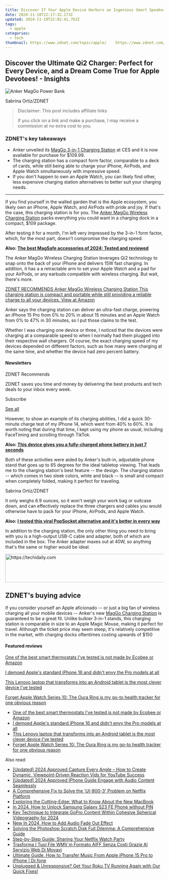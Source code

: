 ```yaml
---
title: Discover If Your Apple Device Harbors an Ingenious Smart Speaker Core - The Elusive Mac and iPad Smart Home Receiver
date: 2024-11-18T22:17:32.273Z
updated: 2024-11-19T22:02:41.763Z
tags:
  - apple
categories:
  - tech
thumbnail: https://www.zdnet.com/topic/apple/    https://www.zdnet.com/a/img/resize/aaac8fb36f54392d9657f6eaa05452eb10316c25/2024/05/23/badba62a-171c-45d3-8a6b-cd94bfe57f39/dsc00525-2.jpg?width=170&height=96&fit=crop&auto=webp
---
```


## Discover the Ultimate Qi2 Charger: Perfect for Every Device, and a Dream Come True for Apple Devotees! - Insights

![Anker MagGo Power Bank](https://www.zdnet.com/a/img/resize/68897ad27dbffca537799679d462ff2c5ed92b27/2024/02/16/bf5000bf-41fd-48de-83b1-1a7165c1d547/20240216-104851.jpg?auto=webp&width=1280)

Sabrina Ortiz/ZDNET

>  Disclaimer: This post includes affiliate links
>
>  If you click on a link and make a purchase, I may receive a commission at no extra cost to you.
>

### ZDNET's key takeaways

* Anker unveiled its [MagGo 3-in-1 Charging Station](https://buy.geni.us/Proxy.ashx?TSID=368250&GR%5FURL=https%3A%2F%2Fwww.amazon.com%2FCompatible-Anker-Charging-Certified-Wireless%2Fdp%2FB0CF56WHV4%3Ftag%3Dzd-buy-button-20%26ascsubtag%3D%5F%5FCOM%5FCLICK%5FID%5F%5F%7C0995dfa7-a89c-48e2-b341-b4747fe15ba8%7Cdtp&dtb=1) at CES and it is now available for purchase for $109.99.
* The charging station has a compact form factor, comparable to a deck of cards, while still being able to charge your iPhone, AirPods, and Apple Watch simultaneously with impressive speed.
* If you don't happen to own an Apple Watch, you can likely find other, less expensive charging station alternatives to better suit your charging needs.

---

If you find yourself in the walled garden that is the Apple ecosystem, you likely own an iPhone, Apple Watch, and AirPods with pride and joy. If that's the case, this charging station is for you. The [Anker MagGo Wireless Charging Station](https://buy.geni.us/Proxy.ashx?TSID=368250&GR%5FURL=https%3A%2F%2Fwww.amazon.com%2FCompatible-Anker-Charging-Certified-Wireless%2Fdp%2FB0CF56WHV4%3Ftag%3Dzd-buy-button-20%26ascsubtag%3D%5F%5FCOM%5FCLICK%5FID%5F%5F%7C0995dfa7-a89c-48e2-b341-b4747fe15ba8%7Cdtp&dtb=1) packs everything you could want in a charging dock in a compact, $109 package. 

After testing it for a month, I'm left very impressed by the 3-in-1 form factor, which, for the most part, doesn't compromise the charging speed.

**Also: [The best MagSafe accessories of 2024: Tested and reviewed](https://www.zdnet.com/article/best-magsafe-accessory/)**

The Anker MagGo Wireless Charging Station leverages Qi2 technology to snap onto the back of your iPhone and delivers 15W fast charging. In addition, it has a a retractable arm to set your Apple Watch and a pad for your AirPods, or any earbuds compatible with wireless charging. But wait, there's more.

[ZDNET RECOMMENDS Anker MagGo Wireless Charging Station This charging station is compact and portable while still providing a reliable charge to all your devices. View at Amazon](https://buy.geni.us/Proxy.ashx?TSID=368250&GR%5FURL=https%3A%2F%2Fwww.amazon.com%2FCompatible-Anker-Charging-Certified-Wireless%2Fdp%2FB0CF56WHV4%3Ftag%3Dzd-buy-button-20%26ascsubtag%3D%5F%5FCOM%5FCLICK%5FID%5F%5F%7C0995dfa7-a89c-48e2-b341-b4747fe15ba8%7Cdtp&dtb=1)

Anker says the charging station can deliver an ultra-fast charge, powering an iPhone 15 Pro from 0% to 20% in about 15 minutes and an Apple Watch from 0% to 47% in 30 minutes, so I put those claims to the test.

Whether I was charging one device or three, I noticed that the devices were charging at a comparable speed to when I normally had them plugged into their respective wall chargers. Of course, the exact charging speed of my devices depended on different factors, such as how many were charging at the same time, and whether the device had zero percent battery.

#### Newsletters

ZDNET Recommends

ZDNET saves you time and money by delivering the best products and tech deals to your inbox every week.

 Subscribe

[See all](https://www.zdnet.com/newsletters/)

However, to show an example of its charging abilities, I did a quick 30-minute charge test of my iPhone 14, which went from 40% to 60%. It is worth noting that during that time, I kept using my phone as usual, including FaceTiming and scrolling through TikTok. 

**Also: [This device gives you a fully-charged phone battery in just 7 seconds](https://www.zdnet.com/article/this-device-gives-you-a-fully-charged-battery-in-just-7-seconds/)**

Both of these activities were aided by Anker's built-in, adjustable phone stand that goes up to 65 degrees for the ideal tabletop viewing. That leads me to the charging station's best feature -- the design. The charging station -- which comes in two sleek colors, white and black -- is small and compact when completely folded, making it perfect for traveling.

Sabrina Ortiz/ZDNET

It only weighs 6.9 ounces, so it won't weigh your work bag or suitcase down, and can effectively replace the three chargers and cables you would otherwise have to pack for your iPhone, AirPods, and Apple Watch.

**Also: [I tested this viral PopSocket alternative and it's better in every way](https://www.zdnet.com/article/i-tested-this-viral-popsocket-alternative-and-its-better-in-every-way/)**

In addition to the charging station, the only other thing you need to bring with you is a high-output USB-C cable and adapter, both of which are included in the box. The Anker adapter maxes out at 40W, so anything that's the same or higher would be ideal.

<!-- affiliate ads begin -->
<a href="https://ephamedtechinc.pxf.io/c/5597632/2136613/26400" target="_top" id="2136613">
  <img src="//a.impactradius-go.com/display-ad/26400-2136613" border="0" alt="https://techidaily.com" width="728" height="90"/>
</a>
<img height="0" width="0" src="https://ephamedtechinc.pxf.io/i/5597632/2136613/26400" style="position:absolute;visibility:hidden;" border="0" />
<!-- affiliate ads end -->

## ZDNET's buying advice

If you consider yourself an Apple aficionado -- or just a big fan of wireless charging all your mobile devices -- Anker's new [MagGo Charging Station](https://click.linksynergy.com/deeplink?id=IokOf8qagZo&mid=43469&u1=zd-%5F%5FCOM%5FCLICK%5FID%5F%5F-dtp&murl=https%3A%2F%2Fwww.anker.com%2Fproducts%2Fa2557-maggo-qi2-wireless-charging-station-magsafe-compatible%3Fvariant%3D43008153616534) is guaranteed to be a great fit. Unlike bulkier 3-in-1 stands, this charging station is comparable in size to an Apple Magic Mouse, making it perfect for travel. Although the ticket price may seem steep, it's relatively competitive in the market, with charging docks oftentimes costing upwards of $150

#### Featured reviews

[One of the best smart thermostats I've tested is not made by Ecobee or Amazon](https://www.zdnet.com/article/one-of-the-best-smart-thermostats-ive-tested-is-not-made-by-ecobee-or-amazon/ "One of the best smart thermostats I've tested is not made by Ecobee or Amazon")

[I demoed Apple's standard iPhone 16 and didn't envy the Pro models at all](https://www.zdnet.com/article/why-im-recommending-the-standard-iphone-16-over-the-pro-this-year-and-im-not-alone/ "I demoed Apple's standard iPhone 16 and didn't envy the Pro models at all")

[This Lenovo laptop that transforms into an Android tablet is the most clever device I've tested](https://www.zdnet.com/article/i-tested-lenovos-windows-laptop-that-doubles-as-an-android-tablet-and-it-has-so-much-potential/ "This Lenovo laptop that transforms into an Android tablet is the most clever device I've tested")

[Forget Apple Watch Series 10: The Oura Ring is my go-to health tracker for one obvious reason](https://www.zdnet.com/article/forget-apple-watch-series-10-the-oura-ring-is-my-go-to-health-tracker-for-one-obvious-reason/ "Forget Apple Watch Series 10: The Oura Ring is my go-to health tracker for one obvious reason")

* [One of the best smart thermostats I've tested is not made by Ecobee or Amazon](https://www.zdnet.com/article/one-of-the-best-smart-thermostats-ive-tested-is-not-made-by-ecobee-or-amazon/ "One of the best smart thermostats I've tested is not made by Ecobee or Amazon")
* [I demoed Apple's standard iPhone 16 and didn't envy the Pro models at all](https://www.zdnet.com/article/why-im-recommending-the-standard-iphone-16-over-the-pro-this-year-and-im-not-alone/ "I demoed Apple's standard iPhone 16 and didn't envy the Pro models at all")
* [This Lenovo laptop that transforms into an Android tablet is the most clever device I've tested](https://www.zdnet.com/article/i-tested-lenovos-windows-laptop-that-doubles-as-an-android-tablet-and-it-has-so-much-potential/ "This Lenovo laptop that transforms into an Android tablet is the most clever device I've tested")
* [Forget Apple Watch Series 10: The Oura Ring is my go-to health tracker for one obvious reason](https://www.zdnet.com/article/forget-apple-watch-series-10-the-oura-ring-is-my-go-to-health-tracker-for-one-obvious-reason/ "Forget Apple Watch Series 10: The Oura Ring is my go-to health tracker for one obvious reason")

<ins class="adsbygoogle"
     style="display:block"
     data-ad-format="autorelaxed"
     data-ad-client="ca-pub-7571918770474297"
     data-ad-slot="1223367746"></ins>

<ins class="adsbygoogle"
     style="display:block"
     data-ad-client="ca-pub-7571918770474297"
     data-ad-slot="8358498916"
     data-ad-format="auto"
     data-full-width-responsive="true"></ins>

<span class="atpl-alsoreadstyle">Also read:</span>
<div><ul>
<li><a href="https://facebook-video-share.techidaily.com/updated-2024-approved-capture-every-angle-how-to-create-dynamic-viewpoint-driven-reaction-vids-for-youtube-success/"><u>[Updated] 2024 Approved Capture Every Angle – How to Create Dynamic, Viewpoint-Driven Reaction Vids for YouTube Success</u></a></li>
<li><a href="https://article-files.techidaily.com/updated-2024-approved-iphone-guide-engage-with-audio-content-seamlessly/"><u>[Updated] 2024 Approved IPhone Guide Engage with Audio Content Seamlessly</u></a></li>
<li><a href="https://techtrends.techidaily.com/a-comprehensive-fix-to-solve-the-ui-800-3-problem-on-netflix-platform/"><u>A Comprehensive Fix to Solve the 'UI-800-3' Problem on Netflix Platform</u></a></li>
<li><a href="https://techtrends.techidaily.com/exploring-the-cutting-edge-what-to-know-about-the-new-macbook/"><u>Exploring the Cutting-Edge: What to Know About the New MacBook</u></a></li>
<li><a href="https://android-unlock.techidaily.com/in-2024-how-to-unlock-samsung-galaxy-s23-fe-phone-without-pin-by-drfone-android/"><u>In 2024, How to Unlock Samsung Galaxy S23 FE Phone without PIN</u></a></li>
<li><a href="https://extra-guidance.techidaily.com/key-technique-to-integrate-gopro-content-within-cohesive-spherical-videography-for-2024/"><u>Key Technique to Integrate GoPro Content Within Cohesive Spherical Videography for 2024</u></a></li>
<li><a href="https://audio-editing.techidaily.com/new-in-2024-how-to-add-audio-fade-out-effect/"><u>New In 2024, How to Add Audio Fade Out Effect</u></a></li>
<li><a href="https://techtrends.techidaily.com/1722862321446-solving-the-photoshop-scratch-disk-full-dilemma-a-comprehensive-guide/"><u>Solving the Photoshop Scratch Disk Full Dilemma: A Comprehensive Guide</u></a></li>
<li><a href="https://techtrends.techidaily.com/step-by-step-guide-sharing-your-netflix-watch-party/"><u>Step-by-Step Guide: Sharing Your Netflix Watch Party</u></a></li>
<li><a href="https://some-knowledge.techidaily.com/trasforma-i-tuoi-file-wmv-in-formato-aiff-senza-costi-grazie-al-servizio-web-di-movavi/"><u>Trasforma I Tuoi File WMV in Formato AIFF Senza Costi Grazie Al Servizio Web Di Movavi</u></a></li>
<li><a href="https://iphone-transfer.techidaily.com/ultimate-guide-how-to-transfer-music-from-apple-iphone-15-pro-to-iphone-drfone-by-drfone-transfer-from-ios/"><u>Ultimate Guide, How to Transfer Music From Apple iPhone 15 Pro to iPhone | Dr.fone</u></a></li>
<li><a href="https://techtrends.techidaily.com/unplugged-and-unresponsive-get-your-roku-tv-running-again-with-our-quick-fixes/"><u>Unplugged & Unresponsive? Get Your Roku TV Running Again with Our Quick Fixes!</u></a></li>
</ul></div>

